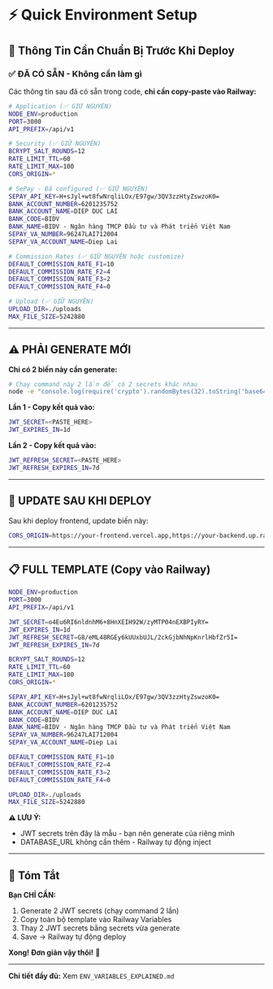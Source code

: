 # ⚡ Quick Environment Setup

## 📝 Thông Tin Cần Chuẩn Bị Trước Khi Deploy

### ✅ ĐÃ CÓ SẴN - Không cần làm gì

Các thông tin sau đã có sẵn trong code, **chỉ cần copy-paste vào Railway:**

```bash
# Application (✅ GIỮ NGUYÊN)
NODE_ENV=production
PORT=3000
API_PREFIX=/api/v1

# Security (✅ GIỮ NGUYÊN)
BCRYPT_SALT_ROUNDS=12
RATE_LIMIT_TTL=60
RATE_LIMIT_MAX=100
CORS_ORIGIN=*

# SePay - Đã configured (✅ GIỮ NGUYÊN)
SEPAY_API_KEY=H+sJyl+wt8fwNrqliLOx/E97gw/3QV3zzHtyZswzoK0=
BANK_ACCOUNT_NUMBER=6201235752
BANK_ACCOUNT_NAME=DIEP DUC LAI
BANK_CODE=BIDV
BANK_NAME=BIDV - Ngân hàng TMCP Đầu tư và Phát triển Việt Nam
SEPAY_VA_NUMBER=96247LAI712004
SEPAY_VA_ACCOUNT_NAME=Diep Lai

# Commission Rates (✅ GIỮ NGUYÊN hoặc customize)
DEFAULT_COMMISSION_RATE_F1=10
DEFAULT_COMMISSION_RATE_F2=4
DEFAULT_COMMISSION_RATE_F3=2
DEFAULT_COMMISSION_RATE_F4=0

# Upload (✅ GIỮ NGUYÊN)
UPLOAD_DIR=./uploads
MAX_FILE_SIZE=5242880
```

---

## ⚠️ PHẢI GENERATE MỚI

**Chỉ có 2 biến này cần generate:**

```bash
# Chạy command này 2 lần để có 2 secrets khác nhau
node -e "console.log(require('crypto').randomBytes(32).toString('base64'))"
```

**Lần 1 - Copy kết quả vào:**
```bash
JWT_SECRET=<PASTE_HERE>
JWT_EXPIRES_IN=1d
```

**Lần 2 - Copy kết quả vào:**
```bash
JWT_REFRESH_SECRET=<PASTE_HERE>
JWT_REFRESH_EXPIRES_IN=7d
```

---

## 🔄 UPDATE SAU KHI DEPLOY

Sau khi deploy frontend, update biến này:

```bash
CORS_ORIGIN=https://your-frontend.vercel.app,https://your-backend.up.railway.app
```

---

## 📋 FULL TEMPLATE (Copy vào Railway)

```bash
NODE_ENV=production
PORT=3000
API_PREFIX=/api/v1

JWT_SECRET=o4Eu6RI6nldnhM6+8HnXEIH92W/zyMTP04nEXBPIyRY=
JWT_EXPIRES_IN=1d
JWT_REFRESH_SECRET=G8/eML48RGEy6kUUxbUJL/2ckGjbNhNpKnrlHbfZr5I=
JWT_REFRESH_EXPIRES_IN=7d

BCRYPT_SALT_ROUNDS=12
RATE_LIMIT_TTL=60
RATE_LIMIT_MAX=100
CORS_ORIGIN=*

SEPAY_API_KEY=H+sJyl+wt8fwNrqliLOx/E97gw/3QV3zzHtyZswzoK0=
BANK_ACCOUNT_NUMBER=6201235752
BANK_ACCOUNT_NAME=DIEP DUC LAI
BANK_CODE=BIDV
BANK_NAME=BIDV - Ngân hàng TMCP Đầu tư và Phát triển Việt Nam
SEPAY_VA_NUMBER=96247LAI712004
SEPAY_VA_ACCOUNT_NAME=Diep Lai

DEFAULT_COMMISSION_RATE_F1=10
DEFAULT_COMMISSION_RATE_F2=4
DEFAULT_COMMISSION_RATE_F3=2
DEFAULT_COMMISSION_RATE_F4=0

UPLOAD_DIR=./uploads
MAX_FILE_SIZE=5242880
```

**⚠️ LƯU Ý:**
- JWT secrets trên đây là mẫu - bạn nên generate của riêng mình
- DATABASE_URL không cần thêm - Railway tự động inject

---

## 🎯 Tóm Tắt

**Bạn CHỈ CẦN:**
1. Generate 2 JWT secrets (chạy command 2 lần)
2. Copy toàn bộ template vào Railway Variables
3. Thay 2 JWT secrets bằng secrets vừa generate
4. Save → Railway tự động deploy

**Xong! Đơn giản vậy thôi!** 🎉

---

**Chi tiết đầy đủ:** Xem `ENV_VARIABLES_EXPLAINED.md`
